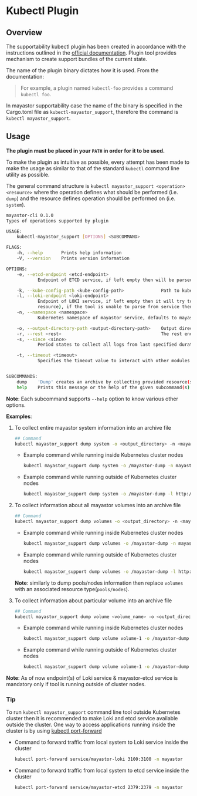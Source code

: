 # Kubectl Plugin

## Overview
The supportability kubectl plugin has been created in accordance with the instructions outlined
in the [official documentation](https://kubernetes.io/docs/tasks/extend-kubectl/kubectl-plugins/). Plugin tool provides mechanism to create support bundles of the current state.

The name of the plugin binary dictates how it is used. From the documentation:
> For example, a plugin named `kubectl-foo` provides a command `kubectl foo`.

In mayastor supportability case the name of the binary is specified in the Cargo.toml file as `kubectl-mayastor_support`, therefore the command is `kubectl mayastor_support`.

## Usage
**The plugin must be placed in your `PATH` in order for it to be used.**

To make the plugin as intuitive as possible, every attempt has been made to make the usage as similar to that of the standard `kubectl` command line utility as possible.

The general command structure is `kubectl mayastor_support <operation> <resource>` where the operation defines what should be performed (i.e. `dump`) and the resource defines operation should be performed on (i.e. `system`).

```sh
mayastor-cli 0.1.0
Types of operations supported by plugin

USAGE:
    kubectl-mayastor_support [OPTIONS] <SUBCOMMAND>

FLAGS:
    -h, --help       Prints help information
    -V, --version    Prints version information

OPTIONS:
    -e, --etcd-endpoint <etcd-endpoint>
            Endpoint of ETCD service, if left empty then will be parsed from the internal service name

    -k, --kube-config-path <kube-config-path>              Path to kubeconfig file
    -l, --loki-endpoint <loki-endpoint>
            Endpoint of LOKI service, if left empty then it will try to parse endpoint from Loki service(K8s service
            resource), if the tool is unable to parse from service then logs will be collected using Kube-apiserver
    -n, --namespace <namespace>
            Kubernetes namespace of mayastor service, defaults to mayastor [default: mayastor]

    -o, --output-directory-path <output-directory-path>    Output directory path to store archive file [default: ./]
    -r, --rest <rest>                                      The rest endpoint, parsed from KUBECONFIG, if left empty
    -s, --since <since>
            Period states to collect all logs from last specified duration [default: 24h]

    -t, --timeout <timeout>
            Specifies the timeout value to interact with other modules of system [default: 10s]


SUBCOMMANDS:
    dump    'Dump' creates an archive by collecting provided resource(s) information
    help    Prints this message or the help of the given subcommand(s)
```

**Note**: Each subcommand supports `--help` option to know various other options.


**Examples**:

1. To collect entire mayastor system information into an archive file
   ```sh
   ## Command
   kubectl mayastor_support dump system -o <output_directory> -n <mayastor_namespace>
   ```

   - Example command while running inside Kubernetes cluster nodes
     ```sh
     kubectl mayastor_support dump system -o /mayastor-dump -n mayastor
     ```
   - Example command while running outside of Kubernetes cluster nodes
     ```sh
     kubectl mayastor_support dump system -o /mayastor-dump -l http://127.0.0.1:3100 -e http://127.0.0.1:2379 -n mayastor
     ```

2. To collect information about all mayastor volumes into an archive file
   ```sh
   ## Command
   kubectl mayastor_support dump volumes -o <output_directory> -n <mayastor_namespace>
   ```

   - Example command while running inside Kubernetes cluster nodes
     ```sh
     kubectl mayastor_support dump volumes -o /mayastor-dump -n mayastor
     ```
   - Example command while running outside of Kubernetes cluster nodes
     ```sh
     kubectl mayastor_support dump volumes -o /mayastor-dump -l http://127.0.0.1:3100 -e http://127.0.0.1:2379 -n mayastor
     ```

    **Note**: similarly to dump pools/nodes information then replace `volumes` with an associated resource type(`pools/nodes`).

3. To collect information about particular volume into an archive file
   ```sh
   ## Command
   kubectl mayastor_support dump volume <volume_name> -o <output_directory> -n <mayastor_namespace>
   ```

   - Example command while running inside Kubernetes cluster nodes
     ```sh
     kubectl mayastor_support dump volume volume-1 -o /mayastor-dump -n mayastor
     ```
   - Example command while running outside of Kubernetes cluster nodes
     ```sh
     kubectl mayastor_support dump volume volume-1 -o /mayastor-dump -l http://127.0.0.1:3100 -e http://127.0.0.1:2379 -n mayastor
     ```

**Note**: As of now endpoint(s) of Loki service & mayastor-etcd service is mandatory
          only if tool is running outside of cluster nodes.

### Tip
To run `kubectl mayastor_support` command line tool outside Kubernetes cluster then it is recommended to
make Loki and etcd service available outside the cluster. One way to access applications running inside the cluster is by using [kubectl port-forward](https://kubernetes.io/docs/tasks/access-application-cluster/port-forward-access-application-cluster/)
- Command to forward traffic from local system to Loki service inside the cluster
  ```sh
  kubectl port-forward service/mayastor-loki 3100:3100 -n mayastor
  ```

- Command to forward traffic from local system to etcd service inside the cluster
  ```sh
  kubectl port-forward service/mayastor-etcd 2379:2379 -n mayastor
  ```
